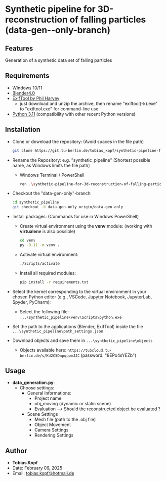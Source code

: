 # Synthetic pipeline for 3D-reconstruction of falling particles (data-gen--only-branch)

## Features
Generation of a synthetic data set of falling particles
    
## Requirements
- Windows 10/11
- [Blender4.0](https://builder.blender.org/download/daily/archive/)
- [ExifTool by Phil Harvey](https://exiftool.org/) 
    - just download and unzip the archive, then rename "exiftool(-k).exe" to "exiftool.exe" for command-line use
- [Python 3.11](https://www.python.org/downloads/release/python-3110/) (compatibility with other recent Python versions) 

## Installation
- Clone or download the repository: (Avoid spaces in the file path)
    ```bash
    git clone https://git.tu-berlin.de/tobias_kopf/synthetic-pipeline-for-3d-reconstruction-of-falling-particles.git
    ```
- Rename the Repository: e.g. "synthetic_pipeline" (Shortest possible name, as Windows limits the file path)
    - Windows Terminal / PowerShell
        ```bash
        ren .\synthetic-pipeline-for-3d-reconstruction-of-falling-particles\ synthetic_pipeline
        ```
- Checkout the "data-gen-only"-branch
    ```bash
    cd synthetic_pipeline
    git checkout -b data-gen-only origin/data-gen-only
    ```
- Install packages: (Commands for use in Windows PowerShell)
    - Create virtual environment using the **venv** module: (working with **virtualenv** is also possible)
        ```bash
        cd venv
        py -3.11 -m venv . 
        ```
    - Activate virtual environment: 
        ```bash 
        ./Scripts/activate
        ```
    - Install all required modules:
        ```bash
        pip install -r requirements.txt
        ```

- Select the kernel corresponding to the virtual environment in your chosen Python editor (e.g., VSCode, Jupyter Notebook, JupyterLab, Spyder, PyCharm):
    - Select the following file: `...\synthetic_pipeline\venv\Scripts\python.exe`

- Set the path to the applications (Blender, ExifTool) inside the file `...\synthetic_pipeline\path_settings.json`

- Download objects and save them in `...\synthetic_pipeline\objects`
    - Objects available here:  `https://tubcloud.tu-berlin.de/s/Kd2C5DmpqppmJJC` (password: "8EPx4sYEZb")
    

## Usage
- **data_generation.py**:
    - Choose settings:
        - General Informations:
            - Project name
            - obj_moving (dynamic or static scene)
            - Evaluation --> Should the reconstructed object be evaluated ? 
        - Scene Settings
            - Mesh file (path to the .obj file)
            - Object Movement
            - Camera Settings
            - Rendering Settings

## Author
- **Tobias Kopf**
- Date:  February 06, 2025
- Email: tobias.kopf@hotmail.de
